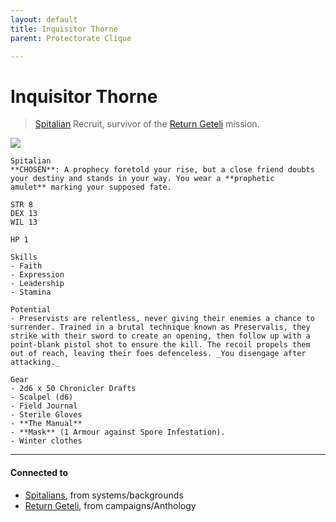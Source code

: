 ```yaml
---
layout: default
title: Inquisitor Thorne
parent: Protectorate Clique

---
```

# Inquisitor Thorne

> [Spitalian](../../systems/backgrounds/spitalians.md) Recruit, survivor of the [Return Geteli](../../campaigns/Anthology/ReturnGeteli.md) mission.

![](https://media1.tenor.com/m/JDrSKMNRT5sAAAAC/mad-max.gif)

```
Spitalian
**CHOSEN**: A prophecy foretold your rise, but a close friend doubts your destiny and stands in your way. You wear a **prophetic amulet** marking your supposed fate.

STR 8
DEX 13
WIL 13

HP 1

Skills
- Faith
- Expression  
- Leadership
- Stamina

Potential
- Preservists are relentless, never giving their enemies a chance to surrender. Trained in a brutal technique known as Preservalis, they strike with their sword to create an opening, then follow up with a point-blank pistol shot to ensure the kill. The recoil propels them out of reach, leaving their foes defenceless. _You disengage after attacking._

Gear
- 2d6 x 50 Chronicler Drafts
- Scalpel (d6)
- Field Journal
- Sterile Gloves
- **The Manual**
- **Mask** (1 Armour against Spore Infestation).
- Winter clothes

```

---
#### Connected to

<!-- QueryToSerialize: LIST without ID "["+ title + "](https://terra-campaigns.github.io/"+ regexreplace(file.path, ".md", "") + ")" + ", from " + regexreplace(file.folder, "degenesis/", "") FROM ([[]]) OR outgoing([[]]) WHERE file.name != this.file.name SORT file.folder DESC -->
<!-- SerializedQuery: LIST without ID "["+ title + "](https://terra-campaigns.github.io/"+ regexreplace(file.path, ".md", "") + ")" + ", from " + regexreplace(file.folder, "degenesis/", "") FROM ([[]]) OR outgoing([[]]) WHERE file.name != this.file.name SORT file.folder DESC -->
- [Spitalians](https://terra-campaigns.github.io/degenesis/systems/backgrounds/spitalians), from systems/backgrounds
- [Return Geteli](https://terra-campaigns.github.io/degenesis/campaigns/Anthology/ReturnGeteli), from campaigns/Anthology
<!-- SerializedQuery END -->

